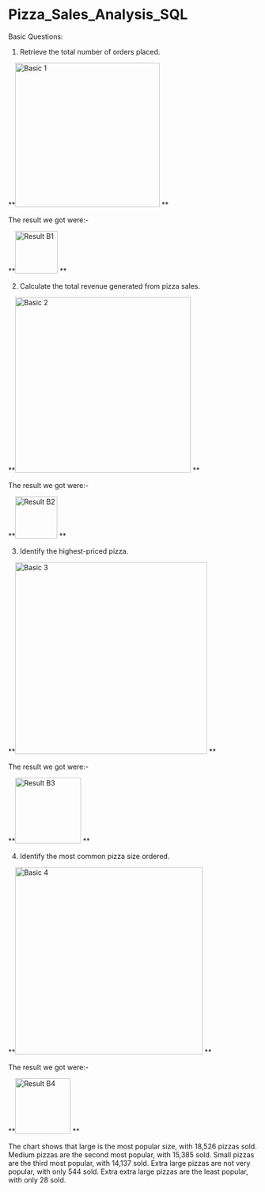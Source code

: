 # Pizza_Sales_Analysis_SQL

Basic Questions:

1. Retrieve the total number of orders placed.


**<img width="292" alt="Basic 1" src="https://github.com/aastha10-sahu/Pizza_Sales_Analysis_SQL/assets/152705482/a1204e89-c8e6-43c4-9011-83c715afe9c6">
**


The result we got were:- 

**<img width="86" alt="Result B1" src="https://github.com/aastha10-sahu/Pizza_Sales_Analysis_SQL/assets/152705482/fec8d220-09fa-4542-afb1-f70b1c5af35d">
**

2. Calculate the total revenue generated from pizza sales.


**<img width="355" alt="Basic 2" src="https://github.com/aastha10-sahu/Pizza_Sales_Analysis_SQL/assets/152705482/0b804964-826c-454b-957a-ebf3fb53e841">
**

The result we got were:-

**<img width="85" alt="Result B2" src="https://github.com/aastha10-sahu/Pizza_Sales_Analysis_SQL/assets/152705482/c774a2c4-6fb0-4feb-ae7d-5758fa59480f">
**

3. Identify the highest-priced pizza.


**<img width="388" alt="Basic 3" src="https://github.com/aastha10-sahu/Pizza_Sales_Analysis_SQL/assets/152705482/abd16ddc-9605-4bed-b6be-c14aef02d4db">
**

The result we got were:- 

**<img width="133" alt="Result B3" src="https://github.com/aastha10-sahu/Pizza_Sales_Analysis_SQL/assets/152705482/7f33b14c-889a-4e0e-a0ce-14449d743e4a">
**

4. Identify the most common pizza size ordered.

**<img width="379" alt="Basic 4" src="https://github.com/aastha10-sahu/Pizza_Sales_Analysis_SQL/assets/152705482/8ad5f578-1d8f-4a92-9dd3-6e6170c501e1">
**

The result we got were:- 

**<img width="112" alt="Result B4" src="https://github.com/aastha10-sahu/Pizza_Sales_Analysis_SQL/assets/152705482/01f32d52-1c24-47a5-9824-33f676895d77">
**

The chart shows that large is the most popular size, with 18,526 pizzas sold.  Medium pizzas are the second most popular, with 15,385 sold.  Small pizzas are the third most popular, with 14,137 sold. Extra large pizzas are not very popular, with only 544 sold.  Extra extra large pizzas are the least popular, with only 28 sold.


